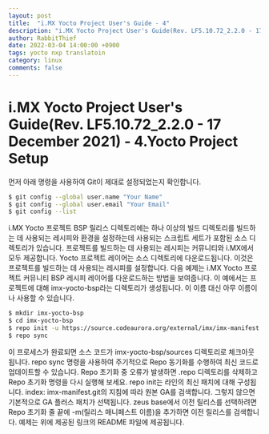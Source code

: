 ```yaml
---
layout: post
title:  "i.MX Yocto Project User's Guide - 4"
description: "i.MX Yocto Project User's Guide(Rev. LF5.10.72_2.2.0 - 17 December 2021) - 4.Yocto Project Setup 번역"
author: RabbitThief
date: 2022-03-04 14:00:00 +0900
tags: yocto nxp translatoin 
category: linux
comments: false
---	
```




# i.MX Yocto Project User's Guide(Rev. LF5.10.72_2.2.0 - 17 December 2021) - 4.Yocto Project Setup

먼저 아래 명령을 사용하여 Git이 제대로 설정되었는지 확인합니다.

```bash
$ git config --global user.name "Your Name"
$ git config --global user.email "Your Email"
$ git config --list
```

i.MX Yocto 프로젝트 BSP 릴리스 디렉토리에는 하나 이상의 빌드 디렉토리를 빌드하는 데 사용되는 레시피와 환경을 설정하는데 사용되는 스크립트 세트가 포함된 소스 디렉토리가 있습니다.
프로젝트를 빌드하는 데 사용되는 레시피는 커뮤니티와 i.MX에서 모두 제공합니다. Yocto 프로젝트 레이어는 소스 디렉토리에 다운로드됩니다. 이것은 프로젝트를 빌드하는 데 사용되는 레시피를 설정합니다.
다음 예제는 i.MX Yocto 프로젝트 커뮤니티 BSP 레시피 레이어를 다운로드하는 방법을 보여줍니다. 이 예에서는 프로젝트에 대해 imx-yocto-bsp라는 디렉토리가 생성됩니다. 이 이름 대신 아무 이름이나 사용할 수 있습니다.

```bash
$ mkdir imx-yocto-bsp
$ cd imx-yocto-bsp
$ repo init -u https://source.codeaurora.org/external/imx/imx-manifest -b imx-linux-hardknott -m imx-5.10.72-2.2.0.xml
$ repo sync
```

이 프로세스가 완료되면 소스 코드가 imx-yocto-bsp/sources 디렉토리로 체크아웃됩니다.
repo sync 명령을 사용하여 주기적으로 Repo 동기화를 수행하여 최신 코드로 업데이트할 수 있습니다.
Repo 초기화 중 오류가 발생하면 .repo 디렉토리를 삭제하고 Repo 초기화 명령을 다시 실행해 보세요.
repo init는 라인의 최신 패치에 대해 구성됩니다. index: imx-manifest.git의 지침에 따라 원본 GA를 검색합니다. 그렇지 않으면 기본적으로 GA 플러스 패치가 선택됩니다. zeus base에서 이전 릴리스를 선택하려면 Repo 초기화 줄 끝에 -m(릴리스 매니페스트 이름)을 추가하면 이전 릴리스를 검색합니다. 예제는 위에 제공된 링크의 README 파일에 제공됩니다.